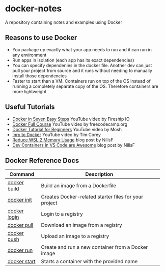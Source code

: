 # docker-notes

A repository containing notes and examples using Docker

## Reasons to use Docker

- You package up exactly what your app needs to run and it can run in any environment
- Run apps in isolation (each app has its exact dependencies)
- You can specify dependenies in the docker file.  Another dev can just pull your project from source and it runs without needing to manually install those dependencies
- Faster to start than a VM.  Containers run on top of the OS instead of running a completely separate copy of the OS.  Therefore containers are more lightweight

## Useful Tutorials

- [Docker in Seven Easy Steps](https://www.youtube.com/watch?v=gAkwW2tuIqE) YouTube video by Fireship IO
- [Docker Full Course](https://www.youtube.com/watch?v=fqMOX6JJhGo) YouTube video by freecodecamp.org
- [Docker Tutorial for Beginners](https://www.youtube.com/watch?v=pTFZFxd4hOI&t=1656s) YouTube video by Mosh
- [Inro to Docker](https://www.youtube.com/watch?v=WcQ3-M4-jik) YouTube video by Tim Corey
- [Reduce WSL 2 Memory Usage](https://blog.nillsf.com/index.php/2021/05/09/reduce-windows-subsystem-for-linux-2-memory-usage/) blog post by NillsF
- [Dev Containers in VS Code are Awesome](https://blog.nillsf.com/index.php/2021/05/19/development-containers-in-visual-studio-code-are-awesome/) blog post by NillsF

## Docker Reference Docs

| **Command**                                                                 | **Description**                                       |
|-----------------------------------------------------------------------------|-------------------------------------------------------|
| [docker build](https://docs.docker.com/reference/cli/docker/image/build/)   | Build an image from a Dockerfile                      |
| [docker init](https://docs.docker.com/reference/cli/docker/init/)           | Creates Docker-related starter files for your project |
| [docker login](https://docs.docker.com/reference/cli/docker/login/)         | Login to a registry                                   |
| [docker pull](https://docs.docker.com/reference/cli/docker/image/pull/)     | Download an image from a registry                     |
| [docker push](https://docs.docker.com/reference/cli/docker/image/push/)     | Upload an image to a registry                         |
| [docker run](https://docs.docker.com/reference/cli/docker/container/run/)   | Create and run a new container from a Docker image    |
| [docker start](https://docs.docker.com/reference/cli/docker/container/run/) | Starts a container with the provided name             |
